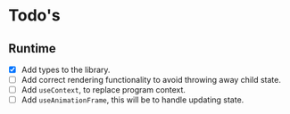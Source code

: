# Todo's

## Runtime

- [x] Add types to the library.
- [ ] Add correct rendering functionality to avoid throwing away child state.
- [ ] Add `useContext`, to replace program context.
- [ ] Add `useAnimationFrame`, this will be to handle updating state.
